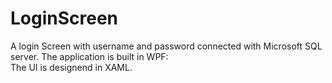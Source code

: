 # LoginScreen

A login Screen with username and password connected with Microsoft SQL server.
The application is built in WPF:  
The UI is designend in XAML.
